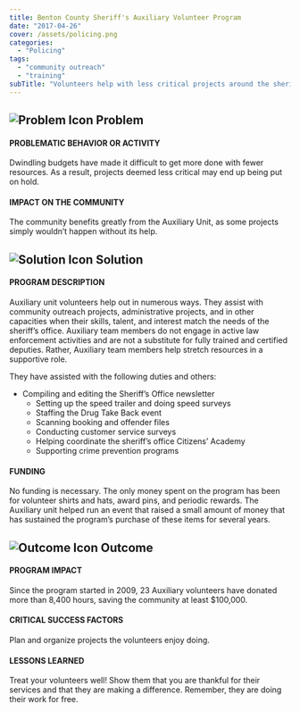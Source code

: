 ```yaml
---
title: Benton County Sheriff's Auxiliary Volunteer Program
date: "2017-04-26"
cover: /assets/policing.png
categories:
  - "Policing"
tags:
  - "community outreach"
  - "training"
subTitle: "Volunteers help with less critical projects around the sheriff's office including, but not limited to, creating the sheriff's office newsletter, setting up speed trailer and completing speed surveys, staffing events, and supporting crime prevention programs."
---
```

## ![Problem Icon](https://github.com/google/material-design-icons/raw/master/alert/1x_web/ic_error_outline_black_48dp.png "Problem") Problem

#### PROBLEMATIC BEHAVIOR OR ACTIVITY

Dwindling budgets have made it difficult to get more done with fewer resources. As a result, projects deemed less critical may end up being put on hold.

#### IMPACT ON THE COMMUNITY

The community benefits greatly from the Auxiliary Unit, as some projects simply wouldn’t happen without its help.

## ![Solution Icon](https://github.com/google/material-design-icons/raw/master/action/1x_web/ic_lightbulb_outline_black_48dp.png "Solution") Solution

#### PROGRAM DESCRIPTION

Auxiliary unit volunteers help out in numerous ways. They assist with community outreach projects, administrative projects, and in other capacities when their skills, talent, and interest match the needs of the sheriff’s office. Auxiliary team members do not engage in active law enforcement activities and are not a substitute for fully trained and certified deputies. Rather, Auxiliary team members help stretch resources in a supportive role.

They have assisted with the following duties and others:

- Compiling and editing the Sheriff’s Office newsletter
  - Setting up the speed trailer and doing speed surveys
  - Staffing the Drug Take Back event
  - Scanning booking and offender files
  - Conducting customer service surveys
  - Helping coordinate the sheriff’s office Citizens’ Academy
  - Supporting crime prevention programs

#### FUNDING

No funding is necessary. The only money spent on the program has been for volunteer shirts and hats, award pins, and periodic rewards. The Auxiliary unit helped run an event that raised a small amount of money that has sustained the program’s purchase of these items for several years.

## ![Outcome Icon](https://github.com/google/material-design-icons/raw/master/action/1x_web/ic_view_list_black_48dp.png "Outcome") Outcome

#### PROGRAM IMPACT

Since the program started in 2009, 23 Auxiliary volunteers have donated more than 8,400 hours, saving the community at least $100,000.

#### CRITICAL SUCCESS FACTORS

Plan and organize projects the volunteers enjoy doing.

#### LESSONS LEARNED

Treat your volunteers well! Show them that you are thankful for their services and that they are making a difference. Remember, they are doing their work for free.
